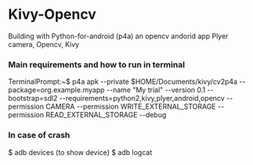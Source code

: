 # Kivy-Opencv
Building with Python-for-android (p4a) an opencv andorid app
</break>
Plyer camera, Opencv, Kivy

### Main requirements and how to run in terminal
TerminalPrompt:~$ p4a apk --private $HOME/Documents/kivy/cv2p4a --package=org.example.myapp --name "My trial" --version 0.1 --bootstrap=sdl2 --requirements=python2,kivy,plyer,android,opencv --permission CAMERA --permission WRITE_EXTERNAL_STORAGE --permission READ_EXTERNAL_STORAGE --debug

### In case of crash
$ adb devices (to show device)
</break>
$ adb logcat
